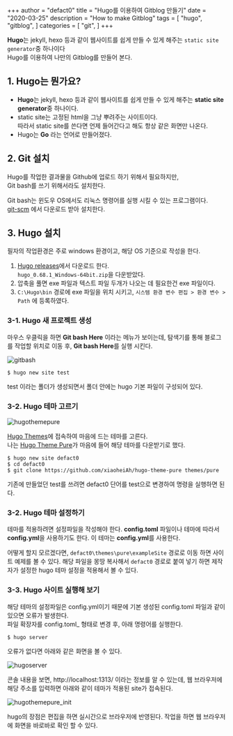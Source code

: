 +++
author = "defact0"
title = "Hugo를 이용하여 Gitblog 만들기"
date = "2020-03-25"
description = "How to make Gitblog"
tags = [
    "hugo",
    "gitblog",
]
categories = [
    "git",
]
+++

**Hugo**는 jekyll, hexo 등과 같이 웹사이트를 쉽게 만들 수 있게 해주는 `static site generator`중 하나이다  
Hugo를 이용하여 나만의 Gitblog를 만들어 본다.

<!--more-->

## 1. Hugo는 뭔가요?

- **Hugo**는 jekyll, hexo 등과 같이 웹사이트를 쉽게 만들 수 있게 해주는 **static site generator**중 하나이다.  
- static site는 고정된 html을 그냥 뿌려주는 사이트이다.  
따라서 static site를 쓴다면 언제 들어간다고 해도 항상 같은 화면만 나온다.  
- Hugo는 **Go** 라는 언어로 만들어졌다.


## 2. Git 설치
Hugo를 작업한 결과물을 Github에 업로드 하기 위해서 필요하지만,  
Git bash를 쓰기 위해서라도 설치한다.

Git bash는 윈도우 OS에서도 리눅스 명령어를 실행 시킬 수 있는 프로그램이다.  
[git-scm](https://git-scm.com/) 에서 다운로드 받아 설치한다.


## 3. Hugo 설치
필자의 작업환경은 주로 windows 환경이고, 해당 OS 기준으로 작성을 한다.  

1. [Hugo releases](https://github.com/gohugoio/hugo/releases)에서 다운로드 한다.  
`hugo_0.68.1_Windows-64bit.zip`을 다운받았다.
2. 압축을 풀면 exe 파일과 텍스트 파일 두개가 나오는 데 필요한건 exe 파일이다.
3. `C:\Hugo\bin` 경로에 exe 파일을 위치 시키고, `시스템 환경 변수 편집 > 환경 변수 > Path` 에 등록하였다.


### 3-1. Hugo 새 프로젝트 생성
마우스 우클릭을 하면 **Git bash Here** 이라는 메뉴가 보이는데, 탐색기를 통해 블로그를 작업할 위치로 이동 후, **Git bash Here**를 실행 시킨다.

![gitbash](/img/2020/03/25/gitbash.png)

```shell
$ hugo new site test
```
test 이라는 폴더가 생성되면서 폴더 안에는 hugo 기본 파일이 구성되어 있다.


### 3-2. Hugo 테마 고르기

![hugothemepure](/img/2020/03/25/hugothemepure.png)

[Hugo Themes](https://themes.gohugo.io/)에 접속하여 마음에 드는 테마를 고른다.  
나는 [Hugo Theme Pure](https://themes.gohugo.io/hugo-theme-pure/)가 마음에 들어 해당 테마를 다운받기로 했다.

```shell
$ hugo new site defact0
$ cd defact0
$ git clone https://github.com/xiaoheiAh/hugo-theme-pure themes/pure
```

기존에 만들었던 test를 쓰려면 defact0 단어를 test으로 변경하여 명령을 실행하면 된다.

### 3-2. Hugo 테마 설정하기

테마를 적용하려면 설정파일을 작성해야 한다.
**config.toml** 파일이나 테마에 따라서 **config.yml**을 사용하기도 한다.
이 테마는 **config.yml**를 사용한다.

어떻게 할지 모르겠다면, `defact0\themes\pure\exampleSite` 경로로 이동 하면 사이트 예제를 볼 수 있다.
해당 파일을 몽땅 복사해서 `defact0` 경로로 붙여 넣기 하면 제작자가 설정한 hugo 테마 설정을 적용해서 볼 수 있다.

### 3-3. Hugo 사이트 실행해 보기

해당 테마의 설정파일은 config.yml이기 때문에 기본 생성된 config.toml 파일과 같이 있으면 오류가 발생한다.  
파일 확장자를 config.toml_ 형태로 변경 후, 아래 명령어를 실행한다.

```shell
$ hugo server
```

오류가 없다면 아래와 같은 화면을 볼 수 있다.

![hugoserver](/img/2020/03/25/hugoserver.png)

콘솔 내용을 보면, http://localhost:1313/ 이라는 정보를 알 수 있는데, 웹 브라우저에 해당 주소를 입력하면 아래와 같이 테마가 적용된 site가 접속된다.

![hugothemepure_init](/img/2020/03/25/hugothemepure_init.png)

hugo의 장점은 편집을 하면 실시간으로 브라우저에 반영된다.
작업을 하면 웹 브라우저에 화면을 바로바로 확인 할 수 있다.
